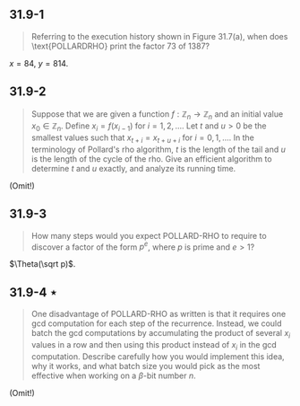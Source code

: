 ## 31.9-1

> Referring to the execution history shown in Figure 31.7(a), when does \text{POLLARDRHO} print the factor $73$ of $1387$?

$x = 84$, $y = 814$.

## 31.9-2

> Suppose that we are given a function $f : \mathbb Z_n \rightarrow \mathbb Z_n$ and an initial value $x_0 \in \mathbb Z_n$. Define $x_i = f(x_{i - 1})$ for $i = 1, 2, \ldots$. Let $t$ and $u > 0$ be the smallest values such that $x_{t + i} = x_{t + u + i}$ for $i = 0, 1, \ldots$. In the terminology of Pollard's rho algorithm, $t$ is the length of the tail and $u$ is the length of the cycle of the rho. Give an efficient algorithm to determine $t$ and $u$ exactly, and analyze its running time.

(Omit!)

## 31.9-3

> How many steps would you expect $\text{POLLARD-RHO}$ to require to discover a factor of the form $p^e$, where $p$ is prime and $e > 1$?

$\Theta(\sqrt p)$.

## 31.9-4 $\star$

> One disadvantage of $\text{POLLARD-RHO}$ as written is that it requires one gcd computation for each step of the recurrence. Instead, we could batch the gcd computations by accumulating the product of several $x_i$ values in a row and then using this product instead of $x_i$ in the gcd computation. Describe carefully how you would implement this idea, why it works, and what batch size you would pick as the most effective when working on a $\beta$-bit number $n$.

(Omit!)
